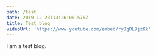 ```yaml
---
path: /test
date: 2019-12-23T13:26:06.576Z
title: Test blog
videoUrl: 'https://www.youtube.com/embed/ryJgDL9jzKk'
---
```

I am a test blog.
